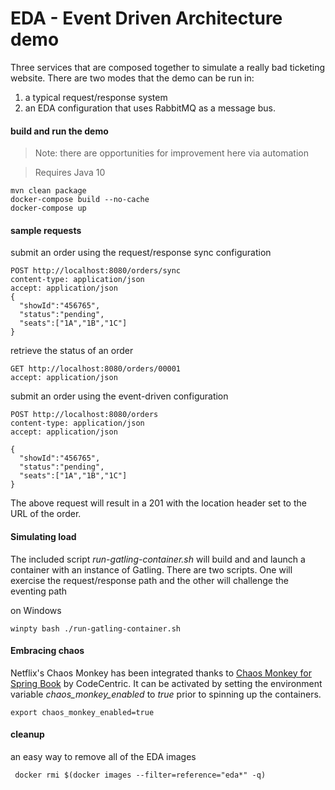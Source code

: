 # EDA - Event Driven Architecture demo

Three services that are composed together to simulate a 
really bad ticketing website. There are two modes that the
demo can be run in:

1. a typical request/response system
2. an EDA configuration that uses RabbitMQ as a message
bus.

#### build and run the demo
> Note: there are opportunities for improvement here via automation

> Requires Java 10

    mvn clean package
    docker-compose build --no-cache
    docker-compose up


#### sample requests

submit an order using the request/response sync configuration

    POST http://localhost:8080/orders/sync
    content-type: application/json
    accept: application/json
    {
      "showId":"456765",
      "status":"pending",
      "seats":["1A","1B","1C"]
    }

retrieve the status of an order 

    GET http://localhost:8080/orders/00001
    accept: application/json

submit an order using the event-driven configuration

    POST http://localhost:8080/orders
    content-type: application/json
    accept: application/json
    
    {
      "showId":"456765",
      "status":"pending",
      "seats":["1A","1B","1C"]
    }

The above request will result in a 201 with the location header
set to the URL of the order.

#### Simulating load
The included script *run-gatling-container.sh* will build and 
and launch a container with an instance of Gatling. There are two 
scripts. One will exercise the request/response path and the other 
will challenge the eventing path

on Windows

    winpty bash ./run-gatling-container.sh

#### Embracing chaos
Netflix's Chaos Monkey has been integrated thanks to 
[Chaos Monkey for Spring Book](https://guides.github.com/pdfs/markdown-cheatsheet-online.pdf)
by CodeCentric. It can be activated by setting the environment variable *chaos_monkey_enabled* 
to *true* prior to spinning up the containers.

    export chaos_monkey_enabled=true

#### cleanup
an easy way to remove all of the EDA images

     docker rmi $(docker images --filter=reference="eda*" -q)


 
